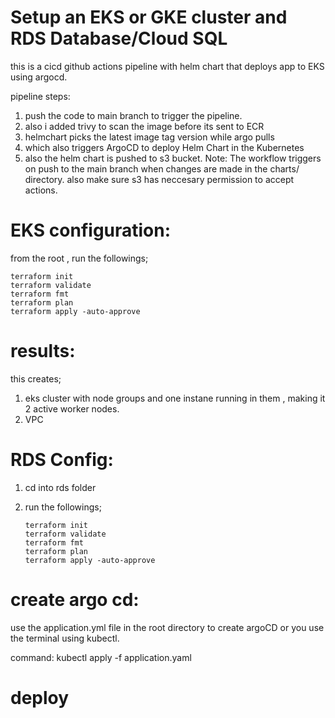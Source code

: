 # Setup an EKS or GKE cluster and RDS Database/Cloud SQL

this is a cicd github actions pipeline with helm chart that deploys app to EKS using argocd.

pipeline steps:

1. push the code to main branch to trigger the pipeline.
2. also i added trivy to scan the image before its sent to ECR
3. helmchart picks the latest image tag version while argo pulls 
4. which also  triggers ArgoCD to deploy Helm Chart in the Kubernetes
5. also the helm chart is  pushed to s3 bucket.
Note: The workflow triggers on push to the main branch when changes are made in the charts/ directory.
also make sure s3 has neccesary permission to accept actions.




# EKS configuration: 

from the root , run the followings;


    terraform init
    terraform validate
    terraform fmt
    terraform plan
    terraform apply -auto-approve

# results:
this creates;
1. eks cluster with node groups and one instane running in them , making it 2 active worker nodes.
2. VPC

# RDS Config:

 1. cd into rds folder
 2. run the followings;
 
        terraform init
        terraform validate
        terraform fmt
        terraform plan
        terraform apply -auto-approve
# create argo cd:
use the application.yml file in the root directory to create argoCD or you use the terminal using kubectl.

command: kubectl apply -f application.yaml

# deploy 

